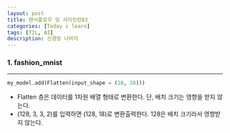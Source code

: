 ```yaml
---
layout: post
title: 텐서플로우 및 사이킷런03
categories: [Today i learn]
tags: [TIL, AI]
description: 신경망 나머지
---
```


### 1.  fashion_mnist

---

```python
my_model.add(Flatten(input_shape = (28, 28)))
```

- Flatten 층은 데이터를 1차원 배열 형태로 변환한다. 단, 배치 크기는 영향을 받지 않는다.
- (128, 3, 3, 2)를 입력하면 (128, 18)로 변환출력한다. 128은 배치 크기라서 영향받지 않는다.

